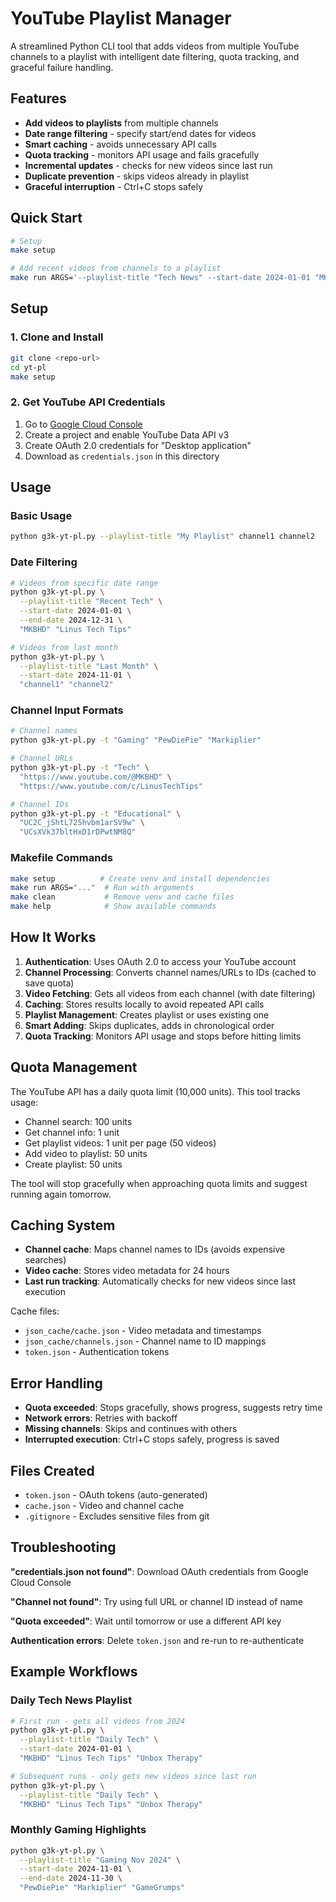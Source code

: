 # YouTube Playlist Manager

A streamlined Python CLI tool that adds videos from multiple YouTube channels to a playlist with intelligent date filtering, quota tracking, and graceful failure handling.

## Features

- **Add videos to playlists** from multiple channels
- **Date range filtering** - specify start/end dates for videos
- **Smart caching** - avoids unnecessary API calls
- **Quota tracking** - monitors API usage and fails gracefully
- **Incremental updates** - checks for new videos since last run
- **Duplicate prevention** - skips videos already in playlist
- **Graceful interruption** - Ctrl+C stops safely

## Quick Start

```bash
# Setup
make setup

# Add recent videos from channels to a playlist
make run ARGS='--playlist-title "Tech News" --start-date 2024-01-01 "MKBHD" "Linus Tech Tips"'
```

## Setup

### 1. Clone and Install
```bash
git clone <repo-url>
cd yt-pl
make setup
```

### 2. Get YouTube API Credentials

1. Go to [Google Cloud Console](https://console.cloud.google.com/)
2. Create a project and enable YouTube Data API v3
3. Create OAuth 2.0 credentials for "Desktop application"
4. Download as `credentials.json` in this directory

## Usage

### Basic Usage
```bash
python g3k-yt-pl.py --playlist-title "My Playlist" channel1 channel2
```

### Date Filtering
```bash
# Videos from specific date range
python g3k-yt-pl.py \
  --playlist-title "Recent Tech" \
  --start-date 2024-01-01 \
  --end-date 2024-12-31 \
  "MKBHD" "Linus Tech Tips"

# Videos from last month
python g3k-yt-pl.py \
  --playlist-title "Last Month" \
  --start-date 2024-11-01 \
  "channel1" "channel2"
```

### Channel Input Formats
```bash
# Channel names
python g3k-yt-pl.py -t "Gaming" "PewDiePie" "Markiplier"

# Channel URLs
python g3k-yt-pl.py -t "Tech" \
  "https://www.youtube.com/@MKBHD" \
  "https://www.youtube.com/c/LinusTechTips"

# Channel IDs
python g3k-yt-pl.py -t "Educational" \
  "UC2C_jShtL725hvbm1arSV9w" \
  "UCsXVk37bltHxD1rDPwtNM8Q"
```

### Makefile Commands
```bash
make setup          # Create venv and install dependencies
make run ARGS="..."  # Run with arguments
make clean           # Remove venv and cache files
make help            # Show available commands
```

## How It Works

1. **Authentication**: Uses OAuth 2.0 to access your YouTube account
2. **Channel Processing**: Converts channel names/URLs to IDs (cached to save quota)
3. **Video Fetching**: Gets all videos from each channel (with date filtering)
4. **Caching**: Stores results locally to avoid repeated API calls
5. **Playlist Management**: Creates playlist or uses existing one
6. **Smart Adding**: Skips duplicates, adds in chronological order
7. **Quota Tracking**: Monitors API usage and stops before hitting limits

## Quota Management

The YouTube API has a daily quota limit (10,000 units). This tool tracks usage:

- Channel search: 100 units
- Get channel info: 1 unit  
- Get playlist videos: 1 unit per page (50 videos)
- Add video to playlist: 50 units
- Create playlist: 50 units

The tool will stop gracefully when approaching quota limits and suggest running again tomorrow.

## Caching System

- **Channel cache**: Maps channel names to IDs (avoids expensive searches)
- **Video cache**: Stores video metadata for 24 hours
- **Last run tracking**: Automatically checks for new videos since last execution

Cache files:
- `json_cache/cache.json` - Video metadata and timestamps
- `json_cache/channels.json` - Channel name to ID mappings
- `token.json` - Authentication tokens

## Error Handling

- **Quota exceeded**: Stops gracefully, shows progress, suggests retry time
- **Network errors**: Retries with backoff
- **Missing channels**: Skips and continues with others
- **Interrupted execution**: Ctrl+C stops safely, progress is saved

## Files Created

- `token.json` - OAuth tokens (auto-generated)
- `cache.json` - Video and channel cache
- `.gitignore` - Excludes sensitive files from git

## Troubleshooting

**"credentials.json not found"**: Download OAuth credentials from Google Cloud Console

**"Channel not found"**: Try using full URL or channel ID instead of name

**"Quota exceeded"**: Wait until tomorrow or use a different API key

**Authentication errors**: Delete `token.json` and re-run to re-authenticate

## Example Workflows

### Daily Tech News Playlist
```bash
# First run - gets all videos from 2024
python g3k-yt-pl.py \
  --playlist-title "Daily Tech" \
  --start-date 2024-01-01 \
  "MKBHD" "Linus Tech Tips" "Unbox Therapy"

# Subsequent runs - only gets new videos since last run
python g3k-yt-pl.py \
  --playlist-title "Daily Tech" \
  "MKBHD" "Linus Tech Tips" "Unbox Therapy"
```

### Monthly Gaming Highlights
```bash
python g3k-yt-pl.py \
  --playlist-title "Gaming Nov 2024" \
  --start-date 2024-11-01 \
  --end-date 2024-11-30 \
  "PewDiePie" "Markiplier" "GameGrumps"
```
